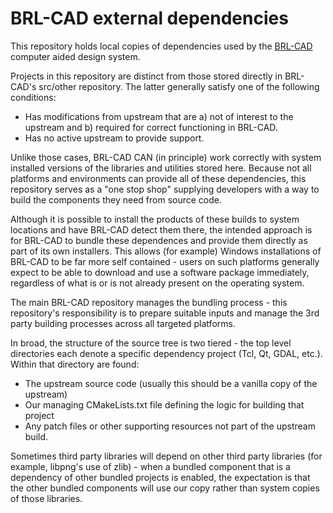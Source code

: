 # BRL-CAD external dependencies

This repository holds local copies of dependencies used by the [BRL-CAD](https://github.com/BRL-CAD/brlcad) computer aided design system.

Projects in this repository are distinct from those stored directly in
BRL-CAD's src/other repository. The latter generally satisfy one of the
following conditions:

* Has modifications from upstream that are a) not of interest to the upstream
  and b) required for correct functioning in BRL-CAD.
* Has no active upstream to provide support.

Unlike those cases, BRL-CAD CAN (in principle) work correctly with system
installed versions of the libraries and utilities stored here.  Because not all
platforms and environments can provide all of these dependencies, this
repository serves as a "one stop shop" supplying developers with a way to build
the components they need from source code.

Although it is possible to install the products of these builds to system
locations and have BRL-CAD detect them there, the intended approach is for
BRL-CAD to bundle these dependences and provide them directly as part of its
own installers.  This allows (for example) Windows installations of BRL-CAD to
be far more self contained - users on such platforms generally expect to be
able to download and use a software package immediately, regardless of what is
or is not already present on the operating system.

The main BRL-CAD repository manages the bundling process - this repository's
responsibility is to prepare suitable inputs and manage the 3rd party building
processes across all targeted platforms.

In broad, the structure of the source tree is two tiered - the top level directories
each denote a specific dependency project (Tcl, Qt, GDAL, etc.).  Within that
directory are found:

* The upstream source code (usually this should be a vanilla copy of the upstream)
* Our managing CMakeLists.txt file defining the logic for building that project
* Any patch files or other supporting resources not part of the upstream build.

Sometimes third party libraries will depend on other third party libraries (for
example, libpng's use of zlib) - when a bundled component that is a dependency
of other bundled projects is enabled, the expectation is that the other bundled
components will use our copy rather than system copies of those libraries.

